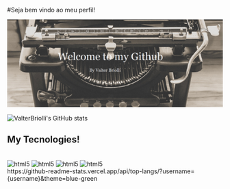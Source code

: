 #Seja bem vindo ao meu perfil!

![Welcome](https://github.com/ValterBriolli/ValterBriolli/blob/main/Machine%20BY.png)

![ValterBriolli's GitHub stats](https://github-readme-stats.vercel.app/api?username=ValterBriolli&theme=dracula)

## My Tecnologies!

<div style ='display:inline_block'></br>
<img align ="center" alt='html5' src="https://img.shields.io/badge/HTML5-E34F26?style=for-the-badge&logo=html5&logoColor=white "/>
<img align ="center" alt='html5' src="https://img.shields.io/badge/CSS3-1572B6?style=for-the-badge&logo=css3&logoColor=white "/>
<img align ="center" alt='html5' src="https://img.shields.io/badge/Sass-CC6699?style=for-the-badge&logo=sass&logoColor=white "/>
<img align ="center" alt='html5' src="https://img.shields.io/badge/JavaScript-F7DF1E?style=for-the-badge&logo=javascript&logoColor=black "/>
</div>
<div> https://github-readme-stats.vercel.app/api/top-langs/?username={username}&theme=blue-green </div>
  



